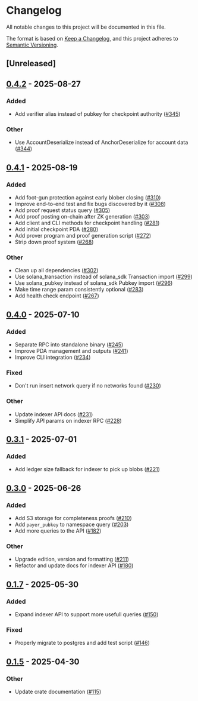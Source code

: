 # Changelog

All notable changes to this project will be documented in this file.

The format is based on [Keep a Changelog](https://keepachangelog.com/en/1.0.0/),
and this project adheres to [Semantic Versioning](https://semver.org/spec/v2.0.0.html).

## [Unreleased]

## [0.4.2](https://github.com/nitro-svm/data-anchor/compare/data-anchor-api-v0.4.1...data-anchor-api-v0.4.2) - 2025-08-27

### Added

- Add verifier alias instead of pubkey for checkpoint authority ([#345](https://github.com/nitro-svm/data-anchor/pull/345))

### Other

- Use AccountDeserialize instead of AnchorDeserialize for account data ([#344](https://github.com/nitro-svm/data-anchor/pull/344))

## [0.4.1](https://github.com/nitro-svm/data-anchor/compare/data-anchor-api-v0.4.0...data-anchor-api-v0.4.1) - 2025-08-19

### Added

- Add foot-gun protection against early blober closing ([#310](https://github.com/nitro-svm/data-anchor/pull/310))
- Improve end-to-end test and fix bugs discovered by it ([#308](https://github.com/nitro-svm/data-anchor/pull/308))
- Add proof request status query ([#305](https://github.com/nitro-svm/data-anchor/pull/305))
- Add proof posting on-chain after ZK generation ([#303](https://github.com/nitro-svm/data-anchor/pull/303))
- Add client and CLI methods for checkpoint handling ([#281](https://github.com/nitro-svm/data-anchor/pull/281))
- Add initial checkpoint PDA ([#280](https://github.com/nitro-svm/data-anchor/pull/280))
- Add prover program and proof generation script ([#272](https://github.com/nitro-svm/data-anchor/pull/272))
- Strip down proof system ([#268](https://github.com/nitro-svm/data-anchor/pull/268))

### Other

- Clean up all dependencies ([#302](https://github.com/nitro-svm/data-anchor/pull/302))
- Use solana_transaction instead of solana_sdk Transaction import ([#299](https://github.com/nitro-svm/data-anchor/pull/299))
- Use solana_pubkey instead of solana_sdk Pubkey import ([#296](https://github.com/nitro-svm/data-anchor/pull/296))
- Make time range param consistently optional ([#283](https://github.com/nitro-svm/data-anchor/pull/283))
- Add health check endpoint ([#267](https://github.com/nitro-svm/data-anchor/pull/267))

## [0.4.0](https://github.com/nitro-svm/data-anchor/compare/data-anchor-api-v0.3.1...data-anchor-api-v0.4.0) - 2025-07-10

### Added

- Separate RPC into standalone binary ([#245](https://github.com/nitro-svm/data-anchor/pull/245))
- Improve PDA management and outputs ([#241](https://github.com/nitro-svm/data-anchor/pull/241))
- Improve CLI integration ([#234](https://github.com/nitro-svm/data-anchor/pull/234))

### Fixed

- Don't run insert network query if no networks found ([#230](https://github.com/nitro-svm/data-anchor/pull/230))

### Other

- Update indexer API docs ([#231](https://github.com/nitro-svm/data-anchor/pull/231))
- Simplify API params on indexer RPC ([#228](https://github.com/nitro-svm/data-anchor/pull/228))

## [0.3.1](https://github.com/nitro-svm/data-anchor/compare/data-anchor-api-v0.3.0...data-anchor-api-v0.3.1) - 2025-07-01

### Added

- Add ledger size fallback for indexer to pick up blobs ([#221](https://github.com/nitro-svm/data-anchor/pull/221))

## [0.3.0](https://github.com/nitro-svm/data-anchor/compare/data-anchor-api-v0.2.0...data-anchor-api-v0.3.0) - 2025-06-26

### Added

- Add S3 storage for completeness proofs ([#210](https://github.com/nitro-svm/data-anchor/pull/210))
- Add `payer_pubkey` to namespace query ([#203](https://github.com/nitro-svm/data-anchor/pull/203))
- Add more queries to the API ([#182](https://github.com/nitro-svm/data-anchor/pull/182))

### Other

- Upgrade edition, version and formatting ([#211](https://github.com/nitro-svm/data-anchor/pull/211))
- Refactor and update docs for indexer API ([#180](https://github.com/nitro-svm/data-anchor/pull/180))

## [0.1.7](https://github.com/nitro-svm/nitro-data-module/compare/nitro-da-indexer-api-v0.1.6...nitro-da-indexer-api-v0.1.7) - 2025-05-30

### Added

- Expand indexer API to support more usefull queries ([#150](https://github.com/nitro-svm/nitro-data-module/pull/150))

### Fixed

- Properly migrate to postgres and add test script ([#146](https://github.com/nitro-svm/nitro-data-module/pull/146))

## [0.1.5](https://github.com/nitro-svm/nitro-data-module/compare/nitro-da-indexer-api-v0.1.4...nitro-da-indexer-api-v0.1.5) - 2025-04-30

### Other

- Update crate documentation ([#115](https://github.com/nitro-svm/nitro-data-module/pull/115))
